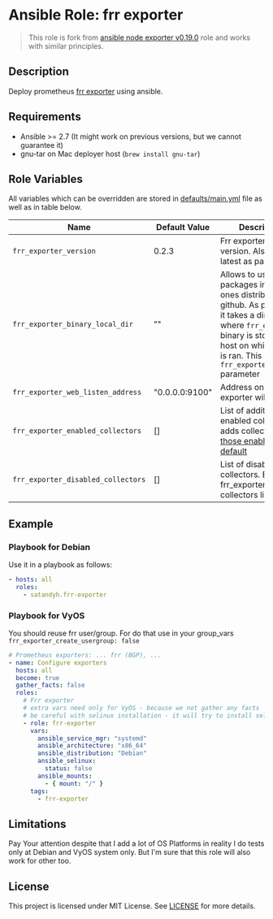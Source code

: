 # Ansible Role: frr exporter

> This role is fork from [ansible node exporter v0.19.0](https://github.com/cloudalchemy/ansible-node-exporter) role and works with similar principles.

## Description

Deploy prometheus [frr exporter](https://github.com/tynany/frr_exporter) using ansible.

## Requirements

- Ansible >= 2.7 (It might work on previous versions, but we cannot guarantee it)
- gnu-tar on Mac deployer host (`brew install gnu-tar`)

## Role Variables

All variables which can be overridden are stored in [defaults/main.yml](defaults/main.yml) file as well as in table below.

| Name                               | Default Value      | Description                                                                                                                                                                                                                  |
| ---------------------------------- | ------------------ | ---------------------------------------------------------------------------------------------------------------------------------------------------------------------------------------------------------------------------- |
| `frr_exporter_version`             | 0.2.3              | Frr exporter package version. Also accepts latest as parameter.                                                                                                                                                              |
| `frr_exporter_binary_local_dir`    | ""                 | Allows to use local packages instead of ones distributed on github. As parameter it takes a directory where `frr_exporter` binary is stored on host on which ansible is ran. This overrides `frr_exporter_version` parameter |
| `frr_exporter_web_listen_address`  | "0.0.0.0:9100"     | Address on which frr exporter will listen                                                                                                                                                                                    |
| `frr_exporter_enabled_collectors`  | [] | List of additionally enabled collectors. It adds collectors to [those enabled by default](https://github.com/tynany/frr_exporter#enabled-by-default)                                                                         |
| `frr_exporter_disabled_collectors` | []                 | List of disabled collectors. By default frr_exporter disables collectors listed [here](https://github.com/tynany/frr_exporter#disabled-by-default).                                                                          |

## Example

### Playbook for Debian

Use it in a playbook as follows:
```yaml
- hosts: all
  roles:
    - satandyh.frr-exporter
```
### Playbook for VyOS

You should reuse frr user/group. For do that use in your group_vars `frr_exporter_create_usergroup: false`
```yaml
# Prometheus exporters: ... frr (BGP), ...
- name: Configure exporters
  hosts: all
  become: true
  gather_facts: false
  roles:
    # Frr exporter
    # extra vars need only for VyOS - because we not gather any facts
    # be careful with selinux installation - it will try to install selinux by default
    - role: frr-exporter
      vars:
        ansible_service_mgr: "systemd"
        ansible_architecture: "x86_64"
        ansible_distribution: "Debian"
        ansible_selinux:
          status: false
        ansible_mounts:
          - { mount: "/" }
      tags:
        - frr-exporter
```

## Limitations

Pay Your attention despite that I add a lot of OS Platforms in reality I do tests only at Debian and VyOS system only. But I'm sure that this role will also work for other too.

## License

This project is licensed under MIT License. See [LICENSE](/LICENSE) for more details.
